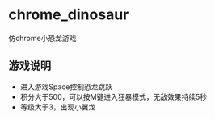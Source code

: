 # chrome_dinosaur
仿chrome小恐龙游戏

## 游戏说明
- 进入游戏Space控制恐龙跳跃
- 积分大于500，可以按M键进入狂暴模式，无敌效果持续5秒
- 等级大于3，出现小翼龙
